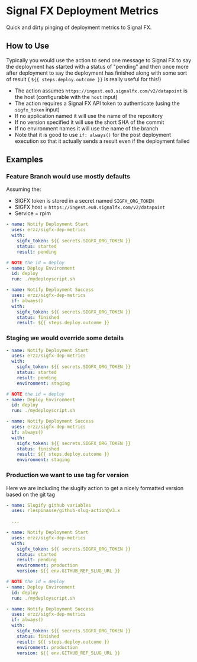 # Signal FX Deployment Metrics

Quick and dirty pinging of deployment metrics to Signal FX.

## How to Use
Typically you would use the action to send one message to Signal FX to say the deployment has started with a status of "pending" and then once more after deployment to say the deployment has finished along with some sort of result ( `${{ steps.deploy.outcome }}` is really useful for this!)

- The action assumes `https://ingest.eu0.signalfx.com/v2/datapoint` is the host (configurable with the `host` input)
- The action requires a Signal FX API token to authenticate (using the `sigfx_token` input)
- If no application named it will use the name of the repository
- If no version specified it will use the short SHA of the commit
- If no environment names it will use the name of the branch
- Note that it is good to use `if: always()` for the post deployment execution so that it actually sends a result even if the deployment failed

## Examples

### Feature Branch would use mostly defaults

Assuming the:
* SIGFX token is stored in a secret named `SIGFX_ORG_TOKEN`
* SIGFX host = `https://ingest.eu0.signalfx.com/v2/datapoint`
* Service = rpim

```yaml
- name: Notify Deployment Start
  uses: erzz/sigfx-dep-metrics
  with:
    sigfx_token: ${{ secrets.SIGFX_ORG_TOKEN }}
    status: started
    result: pending

# NOTE the id = deploy
- name: Deploy Environment
  id: deploy
  run: ./mydeployscript.sh

- name: Notify Deployment Success
  uses: erzz/sigfx-dep-metrics
  if: always()
  with:
    sigfx_token: ${{ secrets.SIGFX_ORG_TOKEN }}
    status: finished
    result: ${{ steps.deploy.outcome }}
```

### Staging we would override some details

```yaml
- name: Notify Deployment Start
  uses: erzz/sigfx-dep-metrics
  with:
    sigfx_token: ${{ secrets.SIGFX_ORG_TOKEN }}
    status: started
    result: pending
    environment: staging

# NOTE the id = deploy
- name: Deploy Environment
  id: deploy
  run: ./mydeployscript.sh

- name: Notify Deployment Success
  uses: erzz/sigfx-dep-metrics
  if: always()
  with:
    sigfx_token: ${{ secrets.SIGFX_ORG_TOKEN }}
    status: finished
    result: ${{ steps.deploy.outcome }}
    environment: staging
```

### Production we want to use tag for version

Here we are including the slugify action to get a nicely formatted version based on the git tag

```yaml
- name: Slugify github variables
  uses: rlespinasse/github-slug-action@v3.x

  ...
  
- name: Notify Deployment Start
  uses: erzz/sigfx-dep-metrics
  with:
    sigfx_token: ${{ secrets.SIGFX_ORG_TOKEN }}
    status: started
    result: pending
    environment: production
    version: ${{ env.GITHUB_REF_SLUG_URL }}

# NOTE the id = deploy
- name: Deploy Environment
  id: deploy
  run: ./mydeployscript.sh

- name: Notify Deployment Success
  uses: erzz/sigfx-dep-metrics
  if: always()
  with:
    sigfx_token: ${{ secrets.SIGFX_ORG_TOKEN }}
    status: finished
    result: ${{ steps.deploy.outcome }}
    environment: production
    version: ${{ env.GITHUB_REF_SLUG_URL }}
```